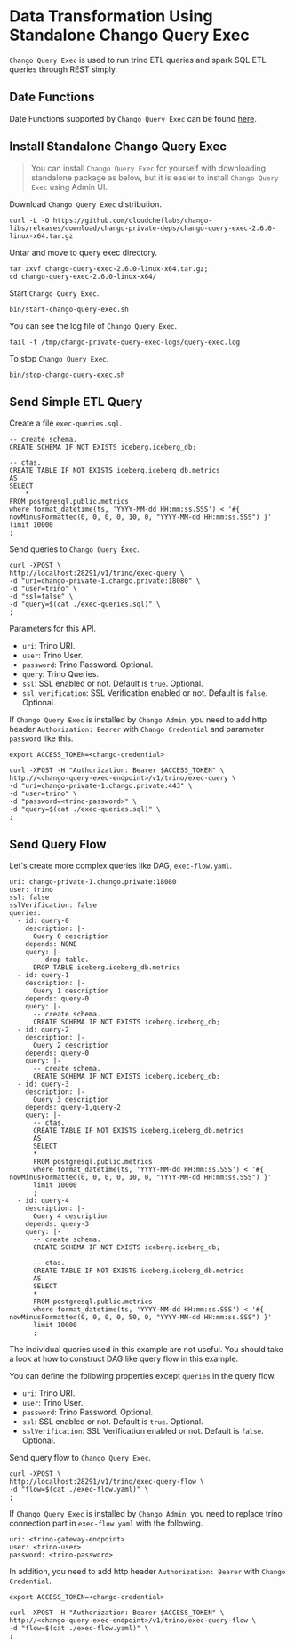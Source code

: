 # Data Transformation Using Standalone Chango Query Exec

`Chango Query Exec` is used to run trino ETL queries and spark SQL ETL queries through REST simply.

## Date Functions

Date Functions supported by `Chango Query Exec` can be found <a href="../../user-guide/query-exec/#date-functions">here</a>.


## Install Standalone Chango Query Exec

> You can install `Chango Query Exec` for yourself with downloading standalone package as below, 
> but it is easier to install `Chango Query Exec` using Admin UI.

Download `Chango Query Exec` distribution.
```agsl
curl -L -O https://github.com/cloudcheflabs/chango-libs/releases/download/chango-private-deps/chango-query-exec-2.6.0-linux-x64.tar.gz
```

Untar and move to query exec directory.
```agsl
tar zxvf chango-query-exec-2.6.0-linux-x64.tar.gz;
cd chango-query-exec-2.6.0-linux-x64/
```


Start `Chango Query Exec`.

```agsl
bin/start-chango-query-exec.sh
```

You can see the log file of `Chango Query Exec`.

```agsl
tail -f /tmp/chango-private-query-exec-logs/query-exec.log
```

To stop `Chango Query Exec`.

```agsl
bin/stop-chango-query-exec.sh
```

## Send Simple ETL Query

Create a file `exec-queries.sql`.

```agsl
-- create schema.
CREATE SCHEMA IF NOT EXISTS iceberg.iceberg_db;

-- ctas.
CREATE TABLE IF NOT EXISTS iceberg.iceberg_db.metrics
AS
SELECT
    *
FROM postgresql.public.metrics 
where format_datetime(ts, 'YYYY-MM-dd HH:mm:ss.SSS') < '#{ nowMinusFormatted(0, 0, 0, 0, 10, 0, "YYYY-MM-dd HH:mm:ss.SSS") }'
limit 10000
;
```


Send queries to `Chango Query Exec`.

```agsl
curl -XPOST \
http://localhost:28291/v1/trino/exec-query \
-d "uri=chango-private-1.chango.private:18080" \
-d "user=trino" \
-d "ssl=false" \
-d "query=$(cat ./exec-queries.sql)" \
;
```

Parameters for this API.

- `uri`: Trino URI.
- `user`: Trino User.
- `password`: Trino Password. Optional.
- `query`: Trino Queries.
- `ssl`: SSL enabled or not. Default is `true`. Optional.
- `ssl_verification`: SSL Verification enabled or not. Default is `false`. Optional.



If `Chango Query Exec` is installed by `Chango Admin`, you need to add http header `Authorization: Bearer` with `Chango Credential` and 
parameter `password` like this.

```agsl
export ACCESS_TOKEN=<chango-credential>

curl -XPOST -H "Authorization: Bearer $ACCESS_TOKEN" \
http://<chango-query-exec-endpoint>/v1/trino/exec-query \
-d "uri=chango-private-1.chango.private:443" \
-d "user=trino" \
-d "password=<trino-password>" \
-d "query=$(cat ./exec-queries.sql)" \
;
```


## Send Query Flow

Let's create more complex queries like DAG, `exec-flow.yaml`.

```agsl
uri: chango-private-1.chango.private:18080
user: trino
ssl: false
sslVerification: false
queries:
  - id: query-0
    description: |-
      Query 0 description
    depends: NONE
    query: |-
      -- drop table.
      DROP TABLE iceberg.iceberg_db.metrics
  - id: query-1
    description: |-
      Query 1 description
    depends: query-0
    query: |-
      -- create schema.
      CREATE SCHEMA IF NOT EXISTS iceberg.iceberg_db;
  - id: query-2
    description: |-
      Query 2 description
    depends: query-0
    query: |-
      -- create schema.
      CREATE SCHEMA IF NOT EXISTS iceberg.iceberg_db;
  - id: query-3
    description: |-
      Query 3 description
    depends: query-1,query-2
    query: |-
      -- ctas.
      CREATE TABLE IF NOT EXISTS iceberg.iceberg_db.metrics
      AS
      SELECT
      *
      FROM postgresql.public.metrics
      where format_datetime(ts, 'YYYY-MM-dd HH:mm:ss.SSS') < '#{ nowMinusFormatted(0, 0, 0, 0, 10, 0, "YYYY-MM-dd HH:mm:ss.SSS") }'
      limit 10000
      ;
  - id: query-4
    description: |-
      Query 4 description
    depends: query-3
    query: |-
      -- create schema.
      CREATE SCHEMA IF NOT EXISTS iceberg.iceberg_db;

      -- ctas.
      CREATE TABLE IF NOT EXISTS iceberg.iceberg_db.metrics
      AS
      SELECT
      *
      FROM postgresql.public.metrics
      where format_datetime(ts, 'YYYY-MM-dd HH:mm:ss.SSS') < '#{ nowMinusFormatted(0, 0, 0, 0, 50, 0, "YYYY-MM-dd HH:mm:ss.SSS") }'
      limit 10000
      ;
```

The individual queries used in this example are not useful. You should take a look at how to construct DAG like query flow in this example.

You can define the following properties except `queries` in the query flow.

- `uri`: Trino URI.
- `user`: Trino User.
- `password`: Trino Password. Optional.
- `ssl`: SSL enabled or not. Default is `true`. Optional.
- `sslVerification`: SSL Verification enabled or not. Default is `false`. Optional.


Send query flow to `Chango Query Exec`.

```agsl
curl -XPOST \
http://localhost:28291/v1/trino/exec-query-flow \
-d "flow=$(cat ./exec-flow.yaml)" \
;
```

If `Chango Query Exec` is installed by `Chango Admin`, you need to replace trino connection part in `exec-flow.yaml` with the following.

```agsl
uri: <trino-gateway-endpoint>
user: <trino-user>
password: <trino-password>
```

In addition, you need to add http header `Authorization: Bearer` with `Chango Credential`.

```agsl
export ACCESS_TOKEN=<chango-credential>

curl -XPOST -H "Authorization: Bearer $ACCESS_TOKEN" \
http://<chango-query-exec-endpoint>/v1/trino/exec-query-flow \
-d "flow=$(cat ./exec-flow.yaml)" \
;
```